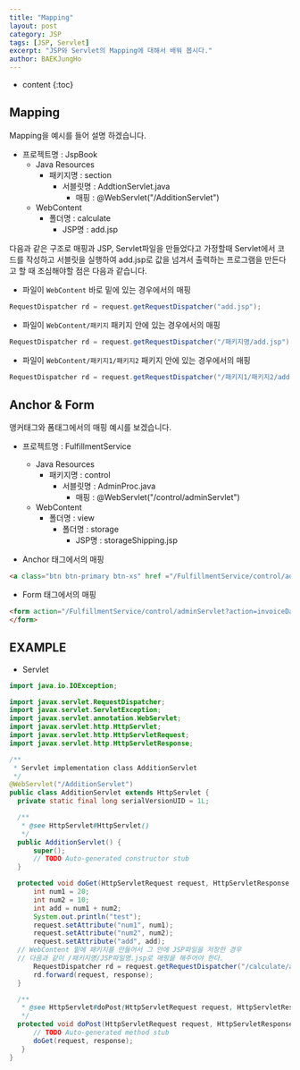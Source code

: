 ```yaml
---
title: "Mapping"
layout: post
category: JSP
tags: [JSP, Servlet]
excerpt: "JSP와 Servlet의 Mapping에 대해서 배워 봅시다."
author: BAEKJungHo
---
```


* content
{:toc}

## Mapping

  Mapping을 예시를 들어 설명 하겠습니다.

  - 프로젝트명 : JspBook
    - Java Resources
      - 패키지명 : section
        - 서블릿명 : AddtionServlet.java
          - 매핑 : @WebServlet("/AdditionServlet")
    - WebContent
      - 폴더명 : calculate
        - JSP명 : add.jsp

  다음과 같은 구조로 매핑과 JSP, Servlet파일을 만들었다고 가정할때 Servlet에서
  코드를 작성하고 서블릿을 실행하여 add.jsp로 값을 넘겨서 출력하는 프로그램을 만든다고 할 때
  조심해야할 점은 다음과 같습니다.

  - 파일이 `WebContent` 바로 밑에 있는 경우에서의 매핑

  ```java
  RequestDispatcher rd = request.getRequestDispatcher("add.jsp");
  ```

  - 파일이 `WebContent/패키지` 패키지 안에 있는 경우에서의 매핑

  ```java
  RequestDispatcher rd = request.getRequestDispatcher("/패키지명/add.jsp");
  ```

  - 파일이 `WebContent/패키지1/패키지2` 패키지 안에 있는 경우에서의 매핑

  ```java
  RequestDispatcher rd = request.getRequestDispatcher("/패키지1/패키지2/add.jsp");
  ```

## Anchor & Form

  앵커태그와 폼태그에서의 매핑 예시를 보겠습니다.

  - 프로젝트명 : FulfillmentService
    - Java Resources
      - 패키지명 : control
        - 서블릿명 : AdminProc.java
          - 매핑 : @WebServlet("/control/adminServlet")
    - WebContent
      - 폴더명 : view
        - 폴더명 : storage
          - JSP명 : storageShipping.jsp

  - Anchor 태그에서의 매핑

  ```html
  <a class="btn btn-primary btn-xs" href ="/FulfillmentService/control/adminServlet?action=release" role="button">출고</a>
  ```

  - Form 태그에서의 매핑

  ```html
  <form action="/FulfillmentService/control/adminServlet?action=invoiceDaily" class="form-horizontal" method="post">
  </form>
  ```

## EXAMPLE

  - Servlet

  ```java
  import java.io.IOException;

  import javax.servlet.RequestDispatcher;
  import javax.servlet.ServletException;
  import javax.servlet.annotation.WebServlet;
  import javax.servlet.http.HttpServlet;
  import javax.servlet.http.HttpServletRequest;
  import javax.servlet.http.HttpServletResponse;

  /**
   * Servlet implementation class AdditionServlet
   */
  @WebServlet("/AdditionServlet")
  public class AdditionServlet extends HttpServlet {
	private static final long serialVersionUID = 1L;

    /**
     * @see HttpServlet#HttpServlet()
     */
    public AdditionServlet() {
        super();
        // TODO Auto-generated constructor stub
    }

	protected void doGet(HttpServletRequest request, HttpServletResponse response) throws ServletException, IOException {
		int num1 = 20;
		int num2 = 10;
		int add = num1 + num2;
		System.out.println("test");
		request.setAttribute("num1", num1);
		request.setAttribute("num2", num2);
		request.setAttribute("add", add);
    // WebContent 밑에 패키지를 만들어서 그 안에 JSP파일을 저장한 경우
    // 다음과 같이 /패키지명/JSP파일명.jsp로 매핑을 해주어야 한다.
		RequestDispatcher rd = request.getRequestDispatcher("/calculate/add.jsp");
		rd.forward(request, response);
	}

	/**
	 * @see HttpServlet#doPost(HttpServletRequest request, HttpServletResponse response)
	 */
	protected void doPost(HttpServletRequest request, HttpServletResponse response) throws ServletException, IOException {
		// TODO Auto-generated method stub
		doGet(request, response);
	 }
  }
  ```
